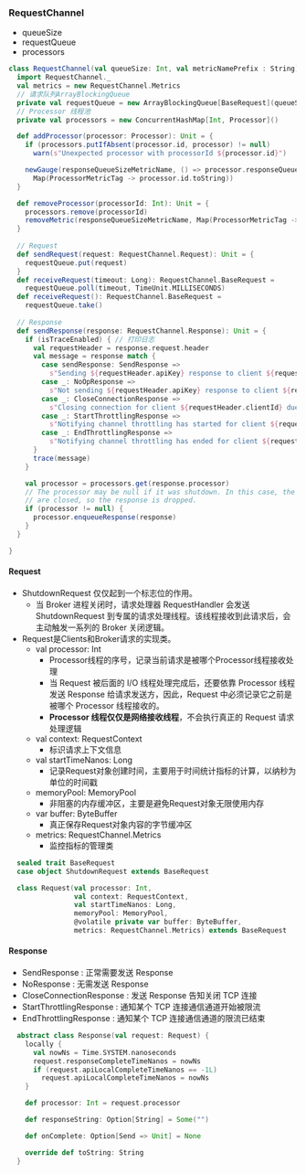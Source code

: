 ### RequestChannel
- queueSize
- requestQueue
- processors
```scala
class RequestChannel(val queueSize: Int, val metricNamePrefix : String) extends KafkaMetricsGroup {
  import RequestChannel._
  val metrics = new RequestChannel.Metrics
  // 请求队列ArrayBlockingQueue
  private val requestQueue = new ArrayBlockingQueue[BaseRequest](queueSize)
  // Processor 线程池 
  private val processors = new ConcurrentHashMap[Int, Processor]()

  def addProcessor(processor: Processor): Unit = {
    if (processors.putIfAbsent(processor.id, processor) != null)
      warn(s"Unexpected processor with processorId ${processor.id}")

    newGauge(responseQueueSizeMetricName, () => processor.responseQueueSize,
      Map(ProcessorMetricTag -> processor.id.toString))
  }

  def removeProcessor(processorId: Int): Unit = {
    processors.remove(processorId)
    removeMetric(responseQueueSizeMetricName, Map(ProcessorMetricTag -> processorId.toString))
  }
  
  // Request
  def sendRequest(request: RequestChannel.Request): Unit = {
    requestQueue.put(request)
  }
  def receiveRequest(timeout: Long): RequestChannel.BaseRequest =
    requestQueue.poll(timeout, TimeUnit.MILLISECONDS)
  def receiveRequest(): RequestChannel.BaseRequest =
    requestQueue.take()
  
  // Response
  def sendResponse(response: RequestChannel.Response): Unit = {
    if (isTraceEnabled) { // 打印日志
      val requestHeader = response.request.header
      val message = response match {
        case sendResponse: SendResponse =>
          s"Sending ${requestHeader.apiKey} response to client ${requestHeader.clientId} of ${sendResponse.responseSend.size} bytes."
        case _: NoOpResponse =>
          s"Not sending ${requestHeader.apiKey} response to client ${requestHeader.clientId} as it's not required."
        case _: CloseConnectionResponse =>
          s"Closing connection for client ${requestHeader.clientId} due to error during ${requestHeader.apiKey}."
        case _: StartThrottlingResponse =>
          s"Notifying channel throttling has started for client ${requestHeader.clientId} for ${requestHeader.apiKey}"
        case _: EndThrottlingResponse =>
          s"Notifying channel throttling has ended for client ${requestHeader.clientId} for ${requestHeader.apiKey}"
      }
      trace(message)
    }

    val processor = processors.get(response.processor)
    // The processor may be null if it was shutdown. In this case, the connections
    // are closed, so the response is dropped.
    if (processor != null) {
      processor.enqueueResponse(response)
    }
  }

}
```

#### Request
- ShutdownRequest 仅仅起到一个标志位的作用。
    - 当 Broker 进程关闭时，请求处理器 RequestHandler 会发送 ShutdownRequest 到专属的请求处理线程。该线程接收到此请求后，会主动触发一系列的 Broker 关闭逻辑。
- Request是Clients和Broker请求的实现类。
    - val processor: Int
        - Processor线程的序号，记录当前请求是被哪个Processor线程接收处理
        - 当 Request 被后面的 I/O 线程处理完成后，还要依靠 Processor 线程发送 Response 给请求发送方，因此，Request 中必须记录它之前是被哪个 Processor 线程接收的。
        - **Processor 线程仅仅是网络接收线程**，不会执行真正的 Request 请求处理逻辑
    - val context: RequestContext
        - 标识请求上下文信息
    - val startTimeNanos: Long
        - 记录Request对象创建时间，主要用于时间统计指标的计算，以纳秒为单位的时间戳
    - memoryPool: MemoryPool
        - 非阻塞的内存缓冲区，主要是避免Request对象无限使用内存
    - var buffer: ByteBuffer
        - 真正保存Request对象内容的字节缓冲区
    - metrics: RequestChannel.Metrics
        - 监控指标的管理类
```scala
  sealed trait BaseRequest  
  case object ShutdownRequest extends BaseRequest

  class Request(val processor: Int,
                val context: RequestContext,
                val startTimeNanos: Long,
                memoryPool: MemoryPool,
                @volatile private var buffer: ByteBuffer,
                metrics: RequestChannel.Metrics) extends BaseRequest
```

#### Response
- SendResponse : 正常需要发送 Response
- NoResponse : 无需发送 Response
- CloseConnectionResponse : 发送 Response 告知关闭 TCP 连接
- StartThrottlingResponse : 通知某个 TCP 连接通信通道开始被限流
- EndThrottlingResponse : 通知某个 TCP 连接通信通道的限流已结束
```scala
  abstract class Response(val request: Request) {
    locally {
      val nowNs = Time.SYSTEM.nanoseconds
      request.responseCompleteTimeNanos = nowNs
      if (request.apiLocalCompleteTimeNanos == -1L)
        request.apiLocalCompleteTimeNanos = nowNs
    }

    def processor: Int = request.processor

    def responseString: Option[String] = Some("")

    def onComplete: Option[Send => Unit] = None

    override def toString: String
  }
```